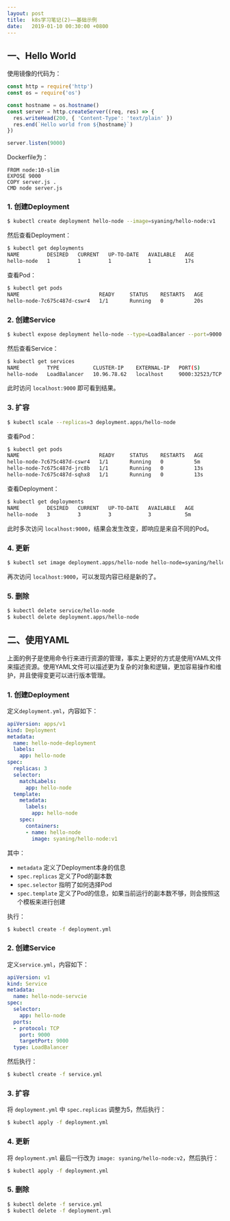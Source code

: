 ```yaml
---
layout: post
title:  k8s学习笔记(2)——基础示例
date:   2019-01-10 00:30:00 +0800
---
```


## 一、Hello World

使用镜像的代码为：

```js
const http = require('http')
const os = require('os')

const hostname = os.hostname()
const server = http.createServer((req, res) => {
  res.writeHead(200, { 'Content-Type': 'text/plain' })
  res.end(`Hello world from ${hostname}`)
})

server.listen(9000)
```

Dockerfile为：

```
FROM node:10-slim
EXPOSE 9000
COPY server.js .
CMD node server.js
```

### 1. 创建Deployment

```sh
$ kubectl create deployment hello-node --image=syaning/hello-node:v1
```

然后查看Deployment：

```sh
$ kubectl get deployments
NAME         DESIRED   CURRENT   UP-TO-DATE   AVAILABLE   AGE
hello-node   1         1         1            1           17s
```

查看Pod：

```sh
$ kubectl get pods
NAME                          READY     STATUS    RESTARTS   AGE
hello-node-7c675c487d-cswr4   1/1       Running   0          20s
```

### 2. 创建Service

```sh
$ kubectl expose deployment hello-node --type=LoadBalancer --port=9000
```

然后查看Service：

```sh
$ kubectl get services
NAME         TYPE           CLUSTER-IP    EXTERNAL-IP   PORT(S)          AGE
hello-node   LoadBalancer   10.96.78.62   localhost     9000:32523/TCP   6s
```

此时访问 `localhost:9000` 即可看到结果。


### 3. 扩容

```sh
$ kubectl scale --replicas=3 deployment.apps/hello-node
```

查看Pod：

```sh
$ kubectl get pods
NAME                          READY     STATUS    RESTARTS   AGE
hello-node-7c675c487d-cswr4   1/1       Running   0          5m
hello-node-7c675c487d-jrc8b   1/1       Running   0          13s
hello-node-7c675c487d-sqhx8   1/1       Running   0          13s
```

查看Deployment：

```sh
$ kubectl get deployments
NAME         DESIRED   CURRENT   UP-TO-DATE   AVAILABLE   AGE
hello-node   3         3         3            3           5m
```

此时多次访问 `localhost:9000`，结果会发生改变，即响应是来自不同的Pod。

### 4. 更新

```sh
$ kubectl set image deployment.apps/hello-node hello-node=syaning/hello-node:v2
```

再次访问 `localhost:9000`，可以发现内容已经是新的了。

### 5. 删除

```sh
$ kubectl delete service/hello-node
$ kubectl delete deployment.apps/hello-node
```

## 二、使用YAML

上面的例子是使用命令行来进行资源的管理，事实上更好的方式是使用YAML文件来描述资源。使用YAML文件可以描述更为复杂的对象和逻辑，更加容易操作和维护，并且使得变更可以进行版本管理。

### 1. 创建Deployment

定义`deployment.yml`，内容如下：

```yaml
apiVersion: apps/v1
kind: Deployment
metadata:
  name: hello-node-deployment
  labels:
    app: hello-node
spec:
  replicas: 3
  selector:
    matchLabels:
      app: hello-node
  template:
    metadata:
      labels:
        app: hello-node
    spec:
      containers:
      - name: hello-node
        image: syaning/hello-node:v1
```

其中：

- `metadata` 定义了Deployment本身的信息
- `spec.replicas` 定义了Pod的副本数
- `spec.selector` 指明了如何选择Pod
- `spec.template` 定义了Pod的信息，如果当前运行的副本数不够，则会按照这个模板来进行创建

执行：

```sh
$ kubectl create -f deployment.yml
```

### 2. 创建Service

定义`service.yml`，内容如下：

```yaml
apiVersion: v1
kind: Service
metadata:
  name: hello-node-servcie
spec:
  selector:
    app: hello-node
  ports:
  - protocol: TCP
    port: 9000
    targetPort: 9000
  type: LoadBalancer
```

然后执行：

```sh
$ kubectl create -f service.yml
```

### 3. 扩容

将 `deployment.yml` 中 `spec.replicas` 调整为5，然后执行：

```sh
$ kubectl apply -f deployment.yml
```

### 4. 更新

将 `deployment.yml` 最后一行改为 `image: syaning/hello-node:v2`，然后执行：

```sh
$ kubectl apply -f deployment.yml
```

### 5. 删除

```sh
$ kubectl delete -f service.yml
$ kubectl delete -f deployment.yml
```
